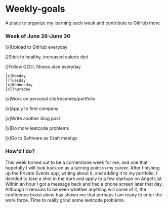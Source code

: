 # Weekly-goals
A place to organize my learning each week and contribute to GitHub more

### Week of June 26-June 30

[x]Upload to GitHub everyday

[]Stick to healthy, increased calorie diet

[]Follow GZCL fitness plan everyday

    [x]Monday
    []Tuesday
    [x]Wednesday
    [x]Thursday

[x]Work on personal site/readmes/portfolio

[x]Apply to first company

[x]Write another blog post

[x]Do more leetcode problems

[x]Go to Software as Craft meetup

### How'd I do?
This week turned out to be a cornerstone week for me, and one that hopefully I will look back on as a turning point in my career. After finishing up the Private Events app, writing about it, and adding it to my portfolio, I decided to take a shot in the dark and apply to a few startups on Angel List. Within an hour I got a message back and had a phone screen later that day. Although it remains to be seen whether anything will come of it, the confidence boost alone has shown me that perhaps I am ready to enter the work force. Time to really grind some leetcode problems.
